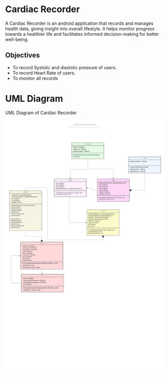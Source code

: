 # Cardiac Recorder
A Cardiac Recorder is an android application that records and manages health data, giving insight into overall lifestyle. It helps monitor progress towards a healthier life and facilitates informed decision-making for better well-being.


## Objectives
* To record Systolic and diastolic pressure of users.
* To record Heart Rate of users.
* To monitor all records


# UML Diagram

UML Diagram of Cardiac Recorder

![UML](https://github.com/Robayed110/CardiacRecorder/blob/master/App_Images/UML_pic_01.jpeg)

